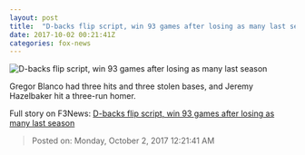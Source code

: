 ```yaml
---
layout: post
title:  "D-backs flip script, win 93 games after losing as many last season"
date: 2017-10-02 00:21:41Z
categories: fox-news
---
```


![D-backs flip script, win 93 games after losing as many last season](http://www.foxnews.com/content/dam/fox-news/logo/og-fn-foxnews.jpg)

Gregor Blanco had three hits and three stolen bases, and Jeremy Hazelbaker hit a three-run homer.


Full story on F3News: [D-backs flip script, win 93 games after losing as many last season](http://www.f3nws.com/n/gudREH)

> Posted on: Monday, October 2, 2017 12:21:41 AM
